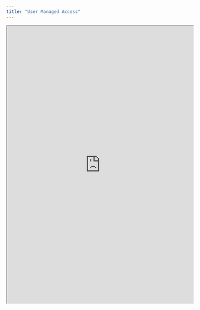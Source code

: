 ```yaml
---
title: "User Managed Access"
---
```



<iframe height="750" width="100%" src="https://ewelton.github.io/ktest/wiki.html#User%20Managed%20Access"></iframe>
